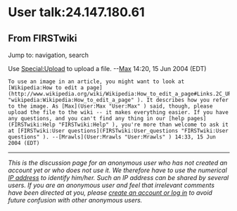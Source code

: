# User talk:24.147.180.61

## From FIRSTwiki

Jump to: navigation, search

Use [Special:Upload](Special:Upload "Special:Upload") to upload a file. --[Max](User:Max "User:Max") 14:20, 15 Jun 2004 (EDT)

```
To use an image in an article, you might want to look at [Wikipedia:How to edit a page](http://www.wikipedia.org/wiki/Wikipedia:How_to_edit_a_page#Links.2C_URLs.2C_images "wikipedia:Wikipedia:How_to_edit_a_page" ). It describes how you refer to the image. As [Max](User:Max "User:Max" ) said, though, please upload the file to the wiki -- it makes everything easier. If you have any questions, and you can't find any thing in our [help pages](FIRSTwiki:Help "FIRSTwiki:Help" ), you're more than welcome to ask it at [FIRSTwiki:User questions](FIRSTwiki:User_questions "FIRSTwiki:User questions" ). --[Mrawls](User:Mrawls "User:Mrawls" ) 14:33, 15 Jun 2004 (EDT) 
```

--------------------------------------------------------------------------------

_This is the discussion page for an anonymous user who has not created an account yet or who does not use it. We therefore have to use the numerical [IP address](http://www.wikipedia.org/wiki/IP_address "wikipedia:IP_address") to identify him/her. Such an IP address can be shared by several users. If you are an anonymous user and feel that irrelevant comments have been directed at you, please [create an account or log in](Special:Userlogin "Special:Userlogin") to avoid future confusion with other anonymous users._
